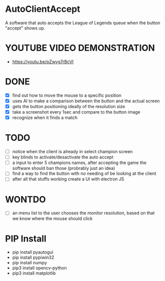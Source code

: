 # AutoClientAccept

A software that auto accepts the League of Legends queue when the button "accept" shows up.

# YOUTUBE VIDEO DEMONSTRATION
- https://youtu.be/pZwvg7rBcVI

# DONE
- [x] find out how to move the mouse to a specific position
- [x] uses AI to make a comparison between the button and the actual screen
- [x] gets the button positioning ideally of the resolution size
- [x] take a screenshot every 1sec and compare to the button image
- [x] recognize when it finds a match

# TODO
- [ ] notice when the client is already in select champion screen
- [ ] key blinds to activate/desactivate the auto accept
- [ ] a input to enter 5 champions names, after accepting the game the software should ban those (probrably just an idea)
- [ ] find a way to find the button with no needing of be looking at the client
- [ ] after all that stuffs working create a UI with electron JS

# WONTDO
- [ ] an menu list to the user chooses the monitor resolution, based on that we know where the mouse should click

# PIP Install

<ul>
  <li>pip install pyautogui</li>
  <li>pip install pypiwin32</li>
  <li>pip install numpy</li>
  <li>pip3 install opencv-python</li>
  <li>pip3 install matplotlib</li>
</ul>
